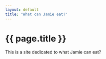 ```yaml
---
layout: default
title: "What can Jamie eat?"
---
```


# {{ page.title }}

This is a site dedicated to what Jamie can eat?
